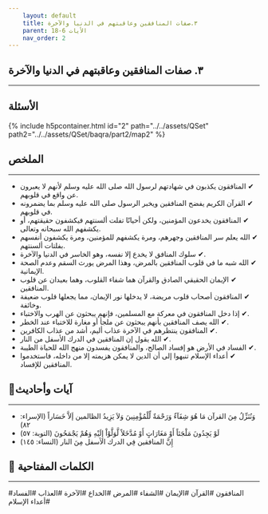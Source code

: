 ```yaml
---
    layout: default
    title: ٣.صفات المنافقين وعاقبتهم في الدنيا والآخرة
    parent: الأيات 6-18
    nav_order: 2
---
```

## ٣. صفات المنافقين وعاقبتهم في الدنيا والآخرة
***
## الأسئلة 
{% include h5pcontainer.html id="2" path="../../assets/QSet" path2="../../assets/QSet/baqra/part2/map2" %}
## الملخص
***
- ‏✔ المنافقون يكذبون في شهادتهم لرسول الله صلى الله عليه وسلم لأنهم لا يعبرون عن واقع في قلوبهم. 
- ‏✔ القرآن الكريم يفضح المنافقين ويخبر الرسول صلى الله عليه وسلم بما يضمرونه في قلوبهم. 
- ‏✔ المنافقون يخدعون المؤمنين، ولكن أحيانًا تفلت ألسنتهم فيكشفون حقيقتهم، أو يكشفهم الله سبحانه وتعالى. 
- ‏✔ الله يعلم سر المنافقين وجهرهم، ومرة يكشفهم للمؤمنين، ومرة يكشفون أنفسهم بفلتات ألسنتهم. 
- ‏✔ سلوك المنافق لا يخدع إلا نفسه، وهو الخاسر في الدنيا والآخرة. 
- ‏✔ الله شبه ما في قلوب المنافقين بالمرض، وهذا المرض يورث السقم وعدم الصحة الإيمانية. 
- ‏✔ الإيمان الحقيقي الصادق والقرآن هما شفاء القلوب، وهما بعيدان عن قلوب المنافقين. 
- ‏✔ المنافقون أصحاب قلوب مريضة، لا يدخلها نور الإيمان، مما يجعلها قلوب ضعيفة وخائفة. 
- ‏✔ إذا دخل المنافقون في معركة مع المسلمين، فإنهم يبحثون عن الهرب والاختباء. 
- ‏✔ الله يصف المنافقين بأنهم يبحثون عن ملجأ أو مغارة للاختباء عند الخطر. 
- ‏✔ المنافقون ينتظرهم في الآخرة عذاب أليم، أشد من عذاب الكافرين. 
- ‏✔ الله يقول إن المنافقين في الدرك الأسفل من النار. 
- ‏✔ الفساد في الأرض هو إفساد الصالح، والمنافقون يفسدون منهج الله للحياة الطيبة. 
- ‏✔ أعداء الإسلام تنبهوا إلى أن الدين لا يمكن هزيمته إلا من داخله، فاستخدموا المنافقين للإفساد. 

## 📜آيات وأحاديث
***
- ‏وَنُنَزِّلُ مِنَ القرآن مَا هُوَ شِفَآءٌ وَرَحْمَةٌ لِّلْمُؤْمِنِينَ وَلاَ يَزِيدُ الظالمين إَلاَّ خَسَاراً (الإسراء: ٨٢)
- ‏لَوْ يَجِدُونَ مَلْجَئاً أَوْ مَغَارَاتٍ أَوْ مُدَّخَلاً لَّوَلَّوْاْ إِلَيْهِ وَهُمْ يَجْمَحُونَ (التوبة: ٥٧)
- ‏إِنَّ المنافقين فِي الدرك الأسفل مِنَ النار (النساء: ١٤٥)

## 🔑 الكلمات المفتاحية
***
#المنافقون #القرآن #الإيمان #الشفاء #المرض #الخداع #الآخرة #العذاب #الفساد #أعداء الإسلام
